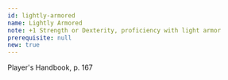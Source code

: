 ```yaml
---
id: lightly-armored
name: Lightly Armored
note: +1 Strength or Dexterity, proficiency with light armor
prerequisite: null
new: true
---
```

Player's Handbook, p. 167